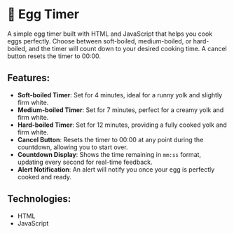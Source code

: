 # 🥚 Egg Timer 

A simple egg timer built with HTML and JavaScript that helps you cook eggs perfectly. Choose between soft-boiled, medium-boiled, or hard-boiled, and the timer will count down to your desired cooking time. A cancel button resets the timer to 00:00.

## Features:
- **Soft-boiled Timer**: Set for 4 minutes, ideal for a runny yolk and slightly firm white.
- **Medium-boiled Timer**: Set for 7 minutes, perfect for a creamy yolk and firm white.
- **Hard-boiled Timer**: Set for 12 minutes, providing a fully cooked yolk and firm white.
- **Cancel Button**: Resets the timer to 00:00 at any point during the countdown, allowing you to start over.
- **Countdown Display**: Shows the time remaining in `mm:ss` format, updating every second for real-time feedback.
- **Alert Notification**: An alert will notify you once your egg is perfectly cooked and ready.

## Technologies:
- HTML
- JavaScript
